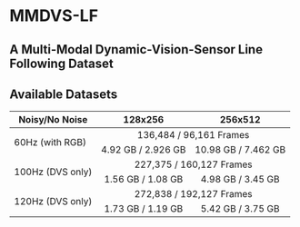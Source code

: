 # MMDVS-LF

## A Multi-Modal Dynamic-Vision-Sensor Line Following Dataset

## Available Datasets
<table>
    <thead>
        <tr>
            <th>Noisy/No Noise</th>
            <th>128x256</th>
            <th>256x512</th>
        </tr>
    </thead>
    <tbody>
        <tr>
            <td rowspan=2>60Hz (with RGB)</td>
            <td colspan=2, align="center">136,484 / 96,161 Frames</td>
        </tr>
        <tr>
            <td align="center">4.92 GB / 2.926 GB</td>
            <td align="center">10.98 GB / 7.462 GB</td>
        </tr>
        <tr>
            <td rowspan=2>100Hz (DVS only)</td>
            <td colspan=2, align="center">227,375 / 160,127 Frames</td>
        </tr>
        <tr>
            <td align="center">1.56 GB / 1.08 GB</td>
            <td align="center">4.98 GB / 3.45 GB</td>
        </tr>
        <tr>
            <td rowspan=2>120Hz (DVS only)</td>
            <td colspan=2, align="center">272,838 / 192,127 Frames</td>
        </tr>
        <tr>
            <td align="center">1.73 GB / 1.19 GB</td>
            <td align="center">5.42 GB / 3.75 GB </td>
        </tr>
    </tbody>
</table>

